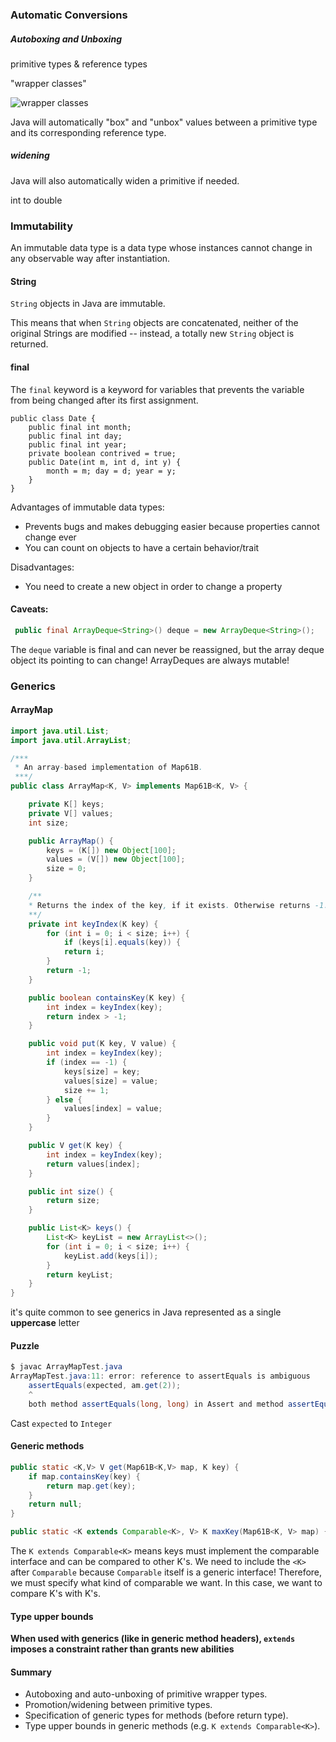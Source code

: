 ### Automatic Conversions

##### Autoboxing and Unboxing

primitive types & reference types

"wrapper classes"

![wrapper classes](https://joshhug.gitbooks.io/hug61b/content/assets/wrapper_classes.png)

Java will automatically "box" and "unbox" values between a primitive type and its corresponding reference type. 

##### widening

Java will also automatically widen a primitive if needed.

int to double



### Immutability

An immutable data type is a data type whose instances cannot change in any observable way after instantiation.

#### String

`String` objects in Java are immutable.

This means that when `String` objects are concatenated, neither of the original Strings are modified -- instead, a totally new `String` object is returned.

#### final

The `final` keyword is a keyword for variables that prevents the variable from being changed after its first assignment.

```
public class Date {
    public final int month;
    public final int day;
    public final int year;
    private boolean contrived = true;
    public Date(int m, int d, int y) {
        month = m; day = d; year = y;
    }
}
```

Advantages of immutable data types:

- Prevents bugs and makes debugging easier because properties cannot change ever
- You can count on objects to have a certain behavior/trait

Disadvantages:

- You need to create a new object in order to change a property

#### Caveats:

```java
 public final ArrayDeque<String>() deque = new ArrayDeque<String>();
```

The `deque` variable is final and can never be reassigned, but the array deque object its pointing to can change! ArrayDeques are always mutable!



### Generics

#### ArrayMap

```java
import java.util.List;
import java.util.ArrayList;

/***
 * An array-based implementation of Map61B.
 ***/
public class ArrayMap<K, V> implements Map61B<K, V> {

    private K[] keys;
    private V[] values;
    int size;

    public ArrayMap() {
        keys = (K[]) new Object[100];
        values = (V[]) new Object[100];
        size = 0;
    }

    /**
    * Returns the index of the key, if it exists. Otherwise returns -1.
    **/
    private int keyIndex(K key) {
        for (int i = 0; i < size; i++) {
            if (keys[i].equals(key)) {
            return i;
        }
        return -1;
    }

    public boolean containsKey(K key) {
        int index = keyIndex(key);
        return index > -1;
    }

    public void put(K key, V value) {
        int index = keyIndex(key);
        if (index == -1) {
            keys[size] = key;
            values[size] = value;
            size += 1;
        } else {
            values[index] = value;
        }
    }

    public V get(K key) {
        int index = keyIndex(key);
        return values[index];
    }

    public int size() {
        return size;
    }

    public List<K> keys() {
        List<K> keyList = new ArrayList<>();
        for (int i = 0; i < size; i++) {
            keyList.add(keys[i]);
        }
        return keyList;
    }
}
```

it's quite common to see generics in Java represented as a single **uppercase** letter

#### Puzzle

```java
$ javac ArrayMapTest.java
ArrayMapTest.java:11: error: reference to assertEquals is ambiguous
    assertEquals(expected, am.get(2));
    ^
    both method assertEquals(long, long) in Assert and method assertEquals(Object, Object) in Assert match
```

Cast `expected` to `Integer`

#### Generic methods

```java
public static <K,V> V get(Map61B<K,V> map, K key) {
    if map.containsKey(key) {
        return map.get(key);
    }
    return null;
}
```

```java
public static <K extends Comparable<K>, V> K maxKey(Map61B<K, V> map) {...}
```

The `K extends Comparable<K>` means keys must implement the comparable interface and can be compared to other K's. We need to include the `<K>` after `Comparable` because `Comparable` itself is a generic interface! Therefore, we must specify what kind of comparable we want. In this case, we want to compare K's with K's.

#### Type upper bounds

**When used with generics (like in generic method headers), `extends` imposes a constraint rather than grants new abilities**

#### Summary

- Autoboxing and auto-unboxing of primitive wrapper types.
- Promotion/widening between primitive types.
- Specification of generic types for methods (before return type).
- Type upper bounds in generic methods (e.g. `K extends Comparable<K>`).